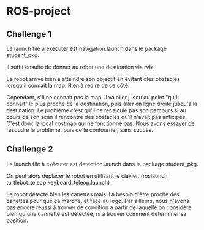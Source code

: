# ROS-project

## Challenge 1

Le launch file à exécuter est navigation.launch dans le package student_pkg.

Il suffit ensuite de donner au robot une destination via rviz.

Le robot arrive bien à atteindre son objectif en évitant dles obstacles lorsqu'il connait la map. Rien à redire de ce côté.

Cependant, s'il ne connait pas la map, il va aller jusqu'au point "qu'il connait" le plus proche de la destination, puis aller en ligne droite jusqu'à la destination. Le problème c'est qu'il ne recalcule pas son parcours si au cours de son scan il rencontre des obstacles qu'il n'avait pas anticipés. C'est donc la local costmap qui ne fonctionne pas. Nous avons essayer de résoudre le problème, puis de le contourner, sans succès.


## Challenge 2

Le launch file à exécuter est detection.launch dans le package student_pkg.

On peut alors déplacer le robot en utilisant le clavier. (roslaunch turtlebot_teleop keyboard_teleop.launch)

Le robot détecte bien les canettes mais il a besoin d'être proche des canettes pour que ça marche, et face au logo. Par ailleurs, nous n'avons pas encore réussi à trouver de condition à partir de laquelle on considère bien qu'une cannette est détectée, ni à trouver comment déterminer sa position.
